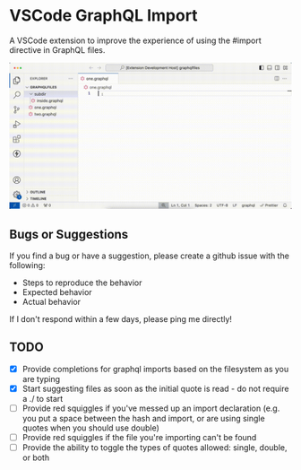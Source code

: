 # VSCode GraphQL Import

A VSCode extension to improve the experience of using the #import directive in GraphQL files.

![extension demo](https://github.com/lalunamel/vscode-graphql-import/blob/da5ce73c6c689ea753d89645d1e533dd81b9198d/extension-demo.gif)

## Bugs or Suggestions

If you find a bug or have a suggestion, please create a github issue with the following:

- Steps to reproduce the behavior
- Expected behavior
- Actual behavior

If I don't respond within a few days, please ping me directly!

## TODO

- [x] Provide completions for graphql imports based on the filesystem as you are typing
- [x] Start suggesting files as soon as the initial quote is read - do not require a ./ to start
- [ ] Provide red squiggles if you've messed up an import declaration (e.g. you put a space between the hash and import, or are using single quotes when you should use double)
- [ ] Provide red squiggles if the file you're importing can't be found
- [ ] Provide the ability to toggle the types of quotes allowed: single, double, or both
